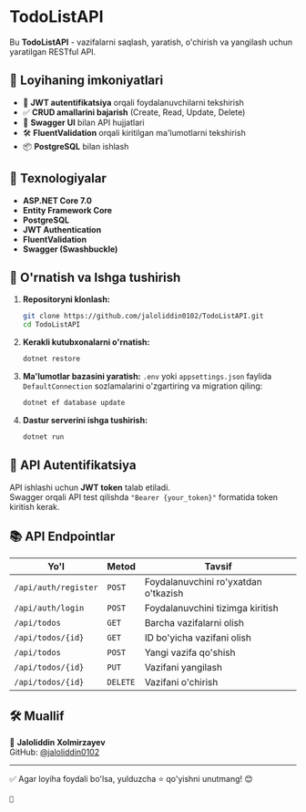 

# TodoListAPI

Bu **TodoListAPI** - vazifalarni saqlash, yaratish, o'chirish va yangilash uchun yaratilgan RESTful API.

## 🚀 Loyihaning imkoniyatlari

- 🔐 **JWT autentifikatsiya** orqali foydalanuvchilarni tekshirish
- ✅ **CRUD amallarini bajarish** (Create, Read, Update, Delete)
- 📄 **Swagger UI** bilan API hujjatlari
- 🛠 **FluentValidation** orqali kiritilgan ma'lumotlarni tekshirish
- 📦 **PostgreSQL** bilan ishlash

## 🔧 Texnologiyalar

- **ASP.NET Core 7.0**
- **Entity Framework Core**
- **PostgreSQL**
- **JWT Authentication**
- **FluentValidation**
- **Swagger (Swashbuckle)**

## 📌 O'rnatish va Ishga tushirish

1. **Repositoryni klonlash:**
   ```sh
   git clone https://github.com/jaloliddin0102/TodoListAPI.git
   cd TodoListAPI
   ```

2. **Kerakli kutubxonalarni o'rnatish:**
   ```sh
   dotnet restore
   ```

3. **Ma'lumotlar bazasini yaratish:**
   `.env` yoki `appsettings.json` faylida `DefaultConnection` sozlamalarini o'zgartiring va migration qiling:
   ```sh
   dotnet ef database update
   ```

4. **Dastur serverini ishga tushirish:**
   ```sh
   dotnet run
   ```

## 🔑 API Autentifikatsiya

API ishlashi uchun **JWT token** talab etiladi.  
Swagger orqali API test qilishda `"Bearer {your_token}"` formatida token kiritish kerak.

## 📚 API Endpointlar

| Yo'l                  | Metod | Tavsif |
|----------------------|--------|-------------|
| `/api/auth/register` | `POST` | Foydalanuvchini ro'yxatdan o'tkazish |
| `/api/auth/login`    | `POST` | Foydalanuvchini tizimga kiritish |
| `/api/todos`        | `GET` | Barcha vazifalarni olish |
| `/api/todos/{id}`   | `GET` | ID bo'yicha vazifani olish |
| `/api/todos`        | `POST` | Yangi vazifa qo'shish |
| `/api/todos/{id}`   | `PUT` | Vazifani yangilash |
| `/api/todos/{id}`   | `DELETE` | Vazifani o'chirish |

## 🛠 Muallif

👤 **Jaloliddin Xolmirzayev**  
GitHub: [@jaloliddin0102](https://github.com/jaloliddin0102)

---
✅ Agar loyiha foydali bo'lsa, yulduzcha ⭐ qo'yishni unutmang! 😊
```
🚀

